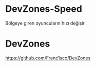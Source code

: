 # DevZones-Speed
 Bölgeye giren oyuncuların hızı değişir

# DevZones
https://github.com/Franc1sco/DevZones